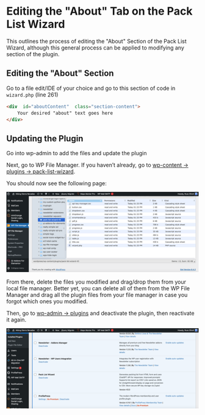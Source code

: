 # Editing the "About" Tab on the Pack List Wizard
This outlines the process of editing the "About" Section of the Pack List Wizard, although this general process can be applied to modifying any section of the plugin.

## Editing the "About" Section
Go to a file edit/IDE of your choice and go to this section of code in `wizard.php` (line 261)
```html
<div  id="aboutContent"  class="section-content">
	Your desired "about" text goes here
</div>
```

## Updating the Plugin
Go into wp-admin to add the files and update the plugin

Next, go to WP File Manager. If you haven’t already, go to [wp-content -> plugins -> pack-list-wizard](https://www.sierrahiking.net/wp-admin/admin.php?page=wp_file_manager).

You should now see the following page:

<img src = "WP File Manager.png">

From there, delete the files you modified and drag/drop them from your local file manager. Better yet, you can delete all of them from the WP File Manager and drag all the plugin files from your file manager in case you forgot which ones you modified.

Then, go to [wp-admin -> plugins](https://www.sierrahiking.net/wp-admin/plugins.php) and deactivate the plugin, then reactivate it again.

<img src = "Plugin.png">